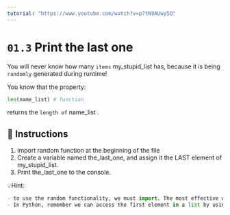 ```yaml
---
tutorial: "https://www.youtube.com/watch?v=p7tN9AUwy5Q"
---
```


# `01.3` Print the last one

You will never know how many `items` my_stupid_list has, because it is being `randomly` generated during runtime!

You know that the property:
```py
len(name_list) # function
```

returns the `length of` name_list .

## 📝 Instructions
1. import random function at the beginning of the file
2. Create a variable named the_last_one, and assign it the LAST element of my_stupid_list.
3. Print the_last_one to the console.

💡Hint:
```py
- to use the random functionality, we must import. The most effective way is by using "import random", without the quotes, at the beginning of the document. For more information about importing, check out the Python documentation: https://docs.python.org/3/reference/import.html?highlight=importing.
- In Python, remember we can access the first element in a list by using my_list_name[0], the second with my_list_name[1] and so on. To access items starting at the *end* of the list, we can use negative values starting from my_list_name[-1] (there is no [-0]). For more check out: https://docs.python.org/3/tutorial/introduction.html.
```

